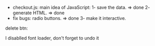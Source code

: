 - checkout.js:
main idea of JavaScript:
1- save the data.    => done
2- generate HTML.   => done
- fix bugs: radio buttons.   => done
3- make it interactive.

delete btn: 

I disablled font loader, don't forget to undo it